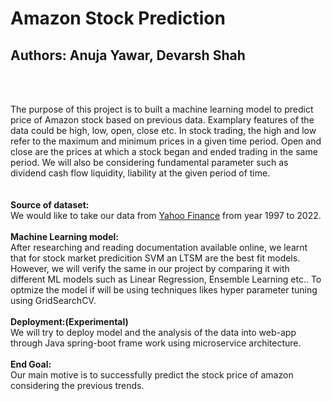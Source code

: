 # Amazon Stock Prediction
## Authors: Anuja Yawar, Devarsh Shah
<br>
<br>

The purpose of this project is to built a machine learning model to predict price of Amazon stock based on previous data. Examplary features of the data could be high, low, open,
close etc. In stock trading, the high and low refer to the maximum and minimum prices in a given time period. Open and close are the prices at which a stock began and ended trading in the same period. We will also be considering fundamental parameter such as dividend cash flow liquidity, liability at the given period of time.   
<br><br>
**Source of dataset:** 
<br> We would like to take our data from [Yahoo Finance](https://finance.yahoo.com/quote/AMZN/history?fr=sycsrp_catchall) from year 1997 to 2022. 
<br><br>
**Machine Learning model:** <br>
After researching and reading documentation available online, we learnt that for stock market predicition SVM an LTSM are the best fit models. However, we will verify the same in our project by comparing it with different ML models such as Linear Regression, Ensemble Learning etc..
To optmize the model if will be using techniques likes hyper parameter tuning using GridSearchCV. 
<br><br>
**Deployment:(Experimental)** <br> We will try to deploy model and the analysis of the data into web-app through Java spring-boot frame work using microservice architecture.
<br><br>
**End Goal:** <br> Our main motive is to successfully predict the stock price of amazon considering the previous trends.
